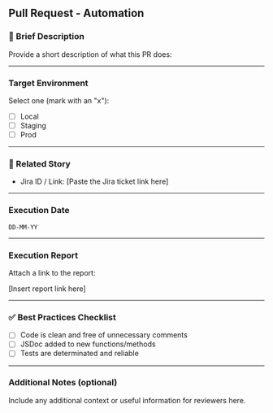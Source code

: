 ## Pull Request - Automation

### 📝 Brief Description
Provide a short description of what this PR does:

---

### Target Environment
Select one (mark with an "x"):

- [ ] Local  
- [ ] Staging  
- [ ] Prod  

---

### 📌 Related Story
- Jira ID / Link: 
  [Paste the Jira ticket link here]

---

### Execution Date
`DD-MM-YY`

---

### Execution Report
Attach a link to the report:

[Insert report link here]

---

### ✅ Best Practices Checklist

- [ ] Code is clean and free of unnecessary comments  
- [ ] JSDoc added to new functions/methods
- [ ] Tests are determinated and reliable

---

### Additional Notes (optional)
Include any additional context or useful information for reviewers here.
